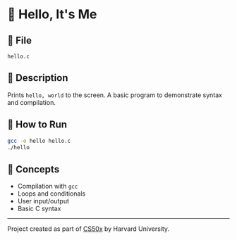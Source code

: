 # 👋 Hello, It's Me

## 📄 File
`hello.c`

## 📝 Description
Prints `hello, world` to the screen. A basic program to demonstrate syntax and compilation.

## 🚀 How to Run
```bash
gcc -o hello hello.c
./hello
```

## 🧠 Concepts
- Compilation with `gcc`
- Loops and conditionals
- User input/output
- Basic C syntax

---

Project created as part of [CS50x](https://cs50.harvard.edu/x/) by Harvard University.